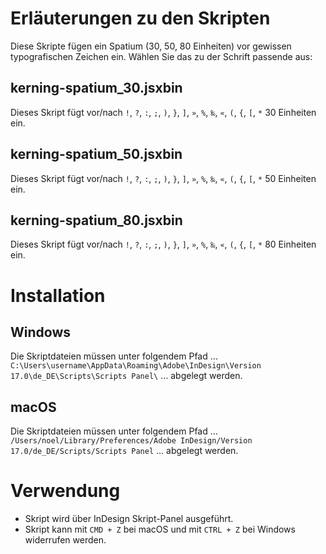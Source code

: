 # Erläuterungen zu den Skripten
Diese Skripte fügen ein Spatium (30, 50, 80 Einheiten) vor gewissen typografischen Zeichen ein. Wählen Sie das zu der Schrift passende aus:

## kerning-spatium_30.jsxbin
Dieses Skript fügt vor/nach `!`, `?`, `:`, `;`, `)`, `}`, `]`, `»`, `%`, `‰`, `«`, `(`, `{`, `[`, `*` 30 Einheiten ein.

## kerning-spatium_50.jsxbin
Dieses Skript fügt vor/nach `!`, `?`, `:`, `;`, `)`, `}`, `]`, `»`, `%`, `‰`, `«`, `(`, `{`, `[`, `*` 50 Einheiten ein.

## kerning-spatium_80.jsxbin
Dieses Skript fügt vor/nach `!`, `?`, `:`, `;`, `)`, `}`, `]`, `»`, `%`, `‰`, `«`, `(`, `{`, `[`, `*` 80 Einheiten ein.

# Installation
## Windows
Die Skriptdateien müssen unter folgendem Pfad … `C:\Users\username\AppData\Roaming\Adobe\InDesign\Version 17.0\de_DE\Scripts\Scripts Panel\` … abgelegt werden.

## macOS
Die Skriptdateien müssen unter folgendem Pfad … `/Users/noel/Library/Preferences/Adobe InDesign/Version 17.0/de_DE/Scripts/Scripts Panel` … abgelegt werden.

# Verwendung
* Skript wird über InDesign Skript-Panel ausgeführt.
* Skript kann mit `CMD + Z` bei macOS und mit `CTRL + Z` bei Windows widerrufen werden.
